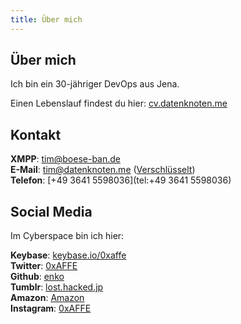 ```yaml
---
title: Über mich
---
```

## Über mich

Ich bin ein 30-jähriger DevOps aus Jena.
 
Einen Lebenslauf findest du hier: [cv.datenknoten.me](https://cv.datenknoten.me/)

## Kontakt

**XMPP**: [tim@boese-ban.de](xmpp:tim@boese-ban.de)  
**E-Mail**: <tim@datenknoten.me> ([Verschlüsselt](https://encrypt.to/tim@datenknoten.me))  
**Telefon**: [+49 3641 5598036](tel:+49 3641 5598036)

## Social Media

Im Cyberspace bin ich hier:
  
**Keybase**: [keybase.io/0xaffe](https://keybase.io/0xaffe)  
**Twitter**: [0xAFFE](https://twitter.com/0xAFFE)  
**Github**: [enko](https://github.com/enko)  
**Tumblr**: [lost.hacked.jp](http://lost.hacked.jp)  
**Amazon**: [Amazon](http://www.amazon.de/registry/wishlist/2ODWLR7VW50OJ)  
**Instagram**: [0xAFFE](http://instagram.com/0xaffe)


